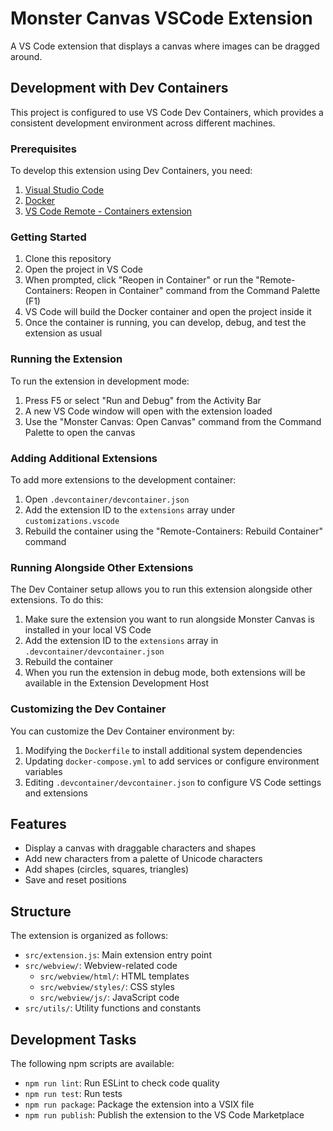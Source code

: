 # Monster Canvas VSCode Extension

A VS Code extension that displays a canvas where images can be dragged around.

## Development with Dev Containers

This project is configured to use VS Code Dev Containers, which provides a consistent development environment across different machines.

### Prerequisites

To develop this extension using Dev Containers, you need:

1. [Visual Studio Code](https://code.visualstudio.com/)
2. [Docker](https://www.docker.com/products/docker-desktop)
3. [VS Code Remote - Containers extension](https://marketplace.visualstudio.com/items?itemName=ms-vscode-remote.remote-containers)

### Getting Started

1. Clone this repository
2. Open the project in VS Code
3. When prompted, click "Reopen in Container" or run the "Remote-Containers: Reopen in Container" command from the Command Palette (F1)
4. VS Code will build the Docker container and open the project inside it
5. Once the container is running, you can develop, debug, and test the extension as usual

### Running the Extension

To run the extension in development mode:

1. Press F5 or select "Run and Debug" from the Activity Bar
2. A new VS Code window will open with the extension loaded
3. Use the "Monster Canvas: Open Canvas" command from the Command Palette to open the canvas

### Adding Additional Extensions

To add more extensions to the development container:

1. Open `.devcontainer/devcontainer.json`
2. Add the extension ID to the `extensions` array under `customizations.vscode`
3. Rebuild the container using the "Remote-Containers: Rebuild Container" command

### Running Alongside Other Extensions

The Dev Container setup allows you to run this extension alongside other extensions. To do this:

1. Make sure the extension you want to run alongside Monster Canvas is installed in your local VS Code
2. Add the extension ID to the `extensions` array in `.devcontainer/devcontainer.json`
3. Rebuild the container
4. When you run the extension in debug mode, both extensions will be available in the Extension Development Host

### Customizing the Dev Container

You can customize the Dev Container environment by:

1. Modifying the `Dockerfile` to install additional system dependencies
2. Updating `docker-compose.yml` to add services or configure environment variables
3. Editing `.devcontainer/devcontainer.json` to configure VS Code settings and extensions

## Features

- Display a canvas with draggable characters and shapes
- Add new characters from a palette of Unicode characters
- Add shapes (circles, squares, triangles)
- Save and reset positions

## Structure

The extension is organized as follows:

- `src/extension.js`: Main extension entry point
- `src/webview/`: Webview-related code
  - `src/webview/html/`: HTML templates
  - `src/webview/styles/`: CSS styles
  - `src/webview/js/`: JavaScript code
- `src/utils/`: Utility functions and constants

## Development Tasks

The following npm scripts are available:

- `npm run lint`: Run ESLint to check code quality
- `npm run test`: Run tests
- `npm run package`: Package the extension into a VSIX file
- `npm run publish`: Publish the extension to the VS Code Marketplace
